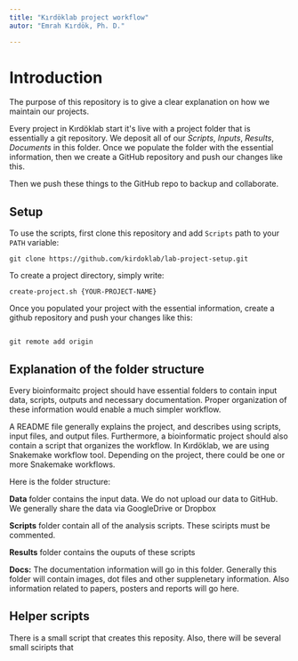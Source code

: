 ```yaml
---
title: "Kırdöklab project workflow"
autor: "Emrah Kırdök, Ph. D."

---
```


# Introduction

The purpose of this repository is to give a clear explanation on how we maintain our projects.

Every project in Kırdöklab start it's live with a project folder that is essentially a git repository. We deposit all of our *Scripts*, *Inputs*, *Results*, *Documents* in this folder. Once we populate the folder with the essential information, then we create a GitHub repository and push our changes like this.

Then we push these things to the GitHub repo to backup and collaborate.

## Setup

To use the scripts, first clone this repository and add `Scripts` path to your `PATH` variable:

```
git clone https://github.com/kirdoklab/lab-project-setup.git

```

To create a project directory, simply write:

```
create-project.sh {YOUR-PROJECT-NAME}

```

Once you populated your project with the essential information, create a github repository and push your changes like this:

```

git remote add origin
```

## Explanation of the folder structure

Every bioinformaitc project should have essential folders to contain input data, scripts, outputs and necessary documentation. Proper organization of these information would enable a much simpler workflow.

A README file generally explains the project, and describes using scripts, input files, and output files. Furthermore, a bioinformatic project should also contain a script that organizes the workflow. In Kırdöklab, we are using Snakemake workflow tool. Depending on the project, there could be one or more Snakemake workflows. 

Here is the folder structure:

**Data** folder contains the input data. We do not upload our data to GitHub. We generally share the data via GoogleDrive or Dropbox

**Scripts** folder contain all of the analysis scripts. These sciripts must be commented.

**Results** folder contains the ouputs of these scripts

**Docs:** The documentation information will go in this folder. Generally this folder will contain images, dot files and other supplenetary information. Also information related to papers, posters and reports will go here.

## Helper scripts

There is a small script that creates this reposity. Also, there will be several small sciripts that
